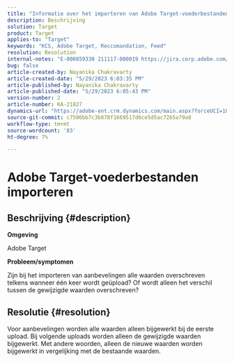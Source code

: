 ```yaml
---
title: "Informatie over het importeren van Adobe Target-voederbestanden"
description: Beschrijving
solution: Target
product: Target
applies-to: "Target"
keywords: "KCS, Adobe Target, Reccomandation, Feed"
resolution: Resolution
internal-notes: "E-000859330 211117-000019 https://jira.corp.adobe.com/browse/RECS-5411"
bug: false
article-created-by: Nayanika Chakravarty
article-created-date: "5/29/2023 6:03:35 PM"
article-published-by: Nayanika Chakravarty
article-published-date: "5/29/2023 6:05:43 PM"
version-number: 2
article-number: KA-21827
dynamics-url: "https://adobe-ent.crm.dynamics.com/main.aspx?forceUCI=1&pagetype=entityrecord&etn=knowledgearticle&id=2b332d1f-4bfe-ed11-8f6e-6045bd006793"
source-git-commit: c7506bb7c3b878f1669517d6ce5d5ac72b5a79a8
workflow-type: tm+mt
source-wordcount: '83'
ht-degree: 7%

---
```


# Adobe Target-voederbestanden importeren

## Beschrijving {#description}


<b>Omgeving</b>

Adobe Target

<b>Probleem/symptomen</b>

Zijn bij het importeren van aanbevelingen alle waarden overschreven telkens wanneer één keer wordt geüpload? Of wordt alleen het verschil tussen de gewijzigde waarden overschreven?


## Resolutie {#resolution}


Voor aanbevelingen worden alle waarden alleen bijgewerkt bij de eerste upload. Bij volgende uploads worden alleen de gewijzigde waarden bijgewerkt. Met andere woorden, alleen de nieuwe waarden worden bijgewerkt in vergelijking met de bestaande waarden.
